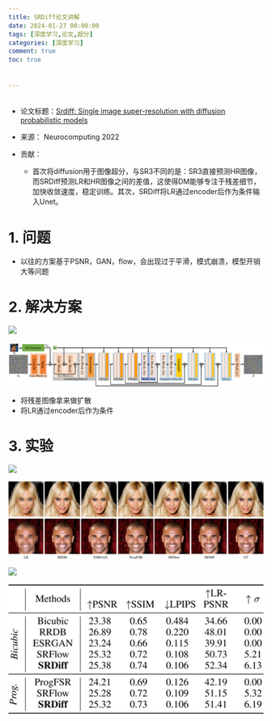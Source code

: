 ```yaml
---
title: SRDiff论文讲解
date: 2024-01-27 00:00:00
tags: [深度学习,论文,超分]
categories: [深度学习]
comment: true
toc: true


---
```


######
<!--more-->

- 论文标题：[Srdiff: Single image super-resolution with diffusion probabilistic models](https://www.sciencedirect.com/science/article/pii/S0925231222000522)

- 来源： Neurocomputing 2022  
- 贡献：
  - 首次将diffusion用于图像超分，与SR3不同的是：SR3直接预测HR图像，而SRDiff预测LR和HR图像之间的差值，这使得DM能够专注于残差细节，加快收敛速度，稳定训练。其次，SRDiff将LR通过encoder后作为条件输入Unet。

# 1. 问题

- 以往的方案基于PSNR，GAN，flow，会出现过于平滑，模式崩溃，模型开销大等问题

# 2. 解决方案

![](D:\blog\themes\yilia\source\img\deeplearning\paper\SR\SRDiff\1.png)

![](img/deeplearning/paper/SR/SRDiff/1.png)

- 将残差图像拿来做扩散
- 将LR通过encoder后作为条件

# 3. 实验

 ![](D:\blog\themes\yilia\source\img\deeplearning\paper\SR\SRDiff\2.png) 

 ![](img/deeplearning/paper/SR/SRDiff/2.png) 

 ![](D:\blog\themes\yilia\source\img\deeplearning\paper\SR\SRDiff\3.png) 

 ![](img/deeplearning/paper/SR/SRDiff/3.png) 